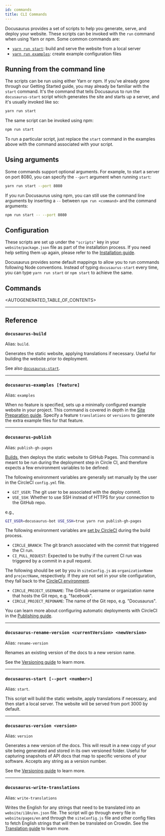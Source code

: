 ```yaml
---
id: commands
title: CLI Commands
---
```


Docusaurus provides a set of scripts to help you generate, serve, and deploy your website. These scripts can be invoked with the `run` command when using Yarn or npm. Some common commands are:

* [`yarn run start`](api-commands.md#docusaurus-start-port-number): build and serve the website from a local server
* [`yarn run examples`](api-commands.md#docusaurus-examples): create example configuration files


## Running from the command line

The scripts can be run using either Yarn or npm. If you've already gone through our Getting Started guide, you may already be familiar with the `start` command. It's the command that tells Docusaurus to run the `docusaurus-start` script which generates the site and starts up a server, and it's usually invoked like so:

```bash
yarn run start
```

The same script can be invoked using npm:

```bash
npm run start
```

To run a particular script, just replace the `start` command in the examples above with the command associated with your script.

## Using arguments

Some commands support optional arguments. For example, to start a server on port 8080, you can specify the `--port` argument when running `start`:

```bash
yarn run start --port 8080
```

If you run Docusaurus using npm, you can still use the command line arguments by inserting a `--` between `npm run <command>` and the command arguments:

```bash
npm run start -- --port 8080
```

## Configuration

These scripts are set up under the `"scripts"` key in your `website/package.json` file as part of the installation process. If you need help setting them up again, please refer to the [Installation guide](getting-started-installation.md).

Docusaurus provides some default mappings to allow you to run commands following Node conventions. Instead of typing `docusaurus-start` every time, you can type `yarn run start` or `npm start` to achieve the same.

## Commands

<AUTOGENERATED_TABLE_OF_CONTENTS>

-----

## Reference

### `docusaurus-build`

Alias: `build`.

Generates the static website, applying translations if necessary. Useful for building the website prior to deployment.

See also [`docusaurus-start`](api-commands.md#docusaurus-start-port-number).

---

### `docusaurus-examples [feature]`

Alias: `examples`

When no feature is specified, sets up a minimally configured example website in your project. This command is covered in depth in the [Site Preparation guide](getting-started-preparation.md). Specify a feature `translations` or `versions` to generate the extra example files for that feature.

---

### `docusaurus-publish`

Alias: `publish-gh-pages`

[Builds](api-commands.md#docusaurus-build), then deploys the static website to GitHub Pages. This command is meant to be run during the deployment step in Circle CI, and therefore expects a few environment variables to be defined:

The following environment variables are generally set manually by the user in the CircleCI `config.yml` file.

 - `GIT_USER`: The git user to be associated with the deploy commit.
 - `USE_SSH`: Whether to use SSH instead of HTTPS for your connection to the GitHub repo.

 e.g.,

 ```bash
 GIT_USER=docusaurus-bot USE_SSH=true yarn run publish-gh-pages
 ```

The following environment variables are [set by CircleCI](https://circleci.com/docs/1.0/environment-variables/) during the build process.

 - `CIRCLE_BRANCH`: The git branch associated with the commit that triggered the CI run.
 - `CI_PULL_REQUEST`: Expected to be truthy if the current CI run was triggered by a commit in a pull request.

The following should be set by you in `siteConfig.js` as `organizationName` and `projectName`, respectively. If they are not set in your site configuration, they fall back to the [CircleCI environment](https://circleci.com/docs/1.0/environment-variables/).

 - `CIRCLE_PROJECT_USERNAME`: The GitHub username or organization name that hosts the Git repo, e.g. "facebook".
 - `CIRCLE_PROJECT_REPONAME`: The name of the Git repo, e.g. "Docusaurus".

You can learn more about configuring automatic deployments with CircleCI in the [Publishing guide](getting-started-publishing.md).

---

### `docusaurus-rename-version <currentVersion> <newVersion>`

Alias: `rename-version`

Renames an existing version of the docs to a new version name.

See the [Versioning guide](guides-versioning.md#renaming-existing-versions) to learn more.

---

### `docusaurus-start [--port <number>]`

Alias: `start`.

This script will build the static website, apply translations if necessary, and then start a local server. The website will be served from port 3000 by default.

---

### `docusaurus-version <version>`

Alias: `version`

Generates a new version of the docs. This will result in a new copy of your site being generated and stored in its own versioned folder. Useful for capturing snapshots of API docs that map to specific versions of your software. Accepts any string as a version number.

See the [Versioning guide](guides-versioning.md) to learn more.

---

### `docusaurus-write-translations`

Alias: `write-translations`

Writes the English for any strings that need to be translated into an `website/i18n/en.json` file. The script will go through every file in `website/pages/en` and through the `siteConfig.js` file and other config files to fetch English strings that will then be translated on Crowdin. See the [Translation guide](guides-translation.md) to learn more.

